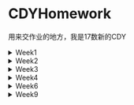 # CDYHomework
用来交作业的地方，我是17数新的CDY
<details>
<summary>Week1</summary>
9月30日
记录了一天的饮水情况，包括饮水的时间、容器/饮料种类、每次饮水量（用吞咽数测量）。我从9月26日中午开始记录，直到9月29日凌晨结束。

可视化是我用数位板手绘完成的，限于精力，只绘制了第一天（9月26日下半天和9月27上半天）的记录（见9.26PM.jpg和9.27AM.jpg）。每张图以表盘呈现12小时的记录，每个节点用图标表示饮用的水的种类（详见图例），每个区段的颜色呈现的是：每次饮水后直到下一次饮水前我的“水含量”（见key.jpg），具体等于当此饮水吞咽数/直到下次饮水的小时数（记录见喝水情况表.xlsx）。

![image](https://github.com/RRC-c/CDYHomework/raw/master/Pics/9.26PM.jpg)</br>
![image](https://github.com/RRC-c/CDYHomework/raw/master/Pics/9.27AM.jpg)</br>
![image](https://github.com/RRC-c/CDYHomework/raw/master/Pics/key.jpg)

回答问题：

数据记录记录请见https://github.com/RRC-c/CDYHomework/blob/master/%E5%96%9D%E6%B0%B4%E6%83%85%E5%86%B5%E8%A1%A8.xlsx

感想：统计喝水这样的数据真的很繁琐，我觉得我这种可视化的形式可以用在一些智能水杯的app里—————当然就不需要用吞咽数计量了，可以更加精确。让一天的喝水情况直接可见————最好配一个“提醒喝水小助手”，感觉对生活还挺有帮助！

我的哪些个人数据被收集？被谁收集？答：日常的搜索记录————最明显的是淘宝————不光我在淘宝上的搜索，显然我平常的浏览器搜索数据都被淘宝收集到了。除此之外，我长期的或实时的地理位置显然被收集了————网页侧边栏出现我家乡的房地产广告/人才招聘广告，有时候也有我实时所在地的————不知道是谁在收集，推测应该是百度搜索引擎出卖了我。

</details>
<details>
<summary>Week2</summary>
10月9日</br>

问题2</br>
国内政府的</br>
《上海市公共数据开放暂行办法》[上海市人民政府网站](http://www.shanghai.gov.cn/nw2/nw2314/nw2319/nw12344/u26aw62638.html)</br>
《中华人民共和国政府信息公开条例》 [百度律师/法律智库](https://duxiaofa.baidu.com/detail?searchType=statute&from=aladdin_28231&originquery=%E6%94%BF%E5%BA%9C%E4%BF%A1%E6%81%AF%E5%85%AC%E5%BC%80%E6%9D%A1%E4%BE%8B2019&count=56&cid=27bf8b3a94630d68e58719938ec39bba_law)</br>
《政务信息资源共享管理暂行办法》[中国政府网](http://www.gov.cn/zhengce/content/2016-09/19/content_5109486.htm)</br>
《国土资源数据管理暂行办法》[自然资源部网站](http://www.mnr.gov.cn/gk/tzgg/201009/t20100915_1990379.html)</br>
还有地震局、气象局各种环境、科学数据的共享条例，不再列举</br>
国外的： </br>
美国 https://data.gov</br>
日本 http://www.data.go.jp/</br>
俄罗斯 http://opengovdata.ru/</br>
……</br>

问题3</br>
本意想算个同比数据，选取2011—2018年每一季度的“国内生产总值（不变价）当季值”为指标。 </br>
![image](https://github.com/RRC-c/CDYHomework/blob/master/%E5%9B%BD%E5%AE%B6%E7%BB%9F%E8%AE%A1%E5%B1%80GDP/%E9%A1%B5%E9%9D%A2%E6%88%AA%E5%9B%BE.png)</br>
算式：季度同比增速=（当季值-上一年同季值）/上一年同季值*100%  </br>
不变价已经去除了物价影响，理论上这就是同比增速。 </br>
但实际计算中出现了问题——2016年数据存在突出值，增速竟然达到20%以上！ </br>
这一计算方法是错误的。 </br>
原因在于物价的修正值前后有别，统计局的数据报表有注如下： </br>
"不变价数据按不同基期分段计算。其中，2011-2015年数据按2010年价格计算，2016年及以后各季度数据按2015年价格计算。累计数据由当季数据相加得到。" </br>
这就没法算了，我对照官方同比增速的数据做检验（官方同比增速用国内生产总值指数当季值做指标，算式：季度同比增速=指数当季值/100-1） </br>
发现除了极端值，其他数据也略有不同——这说明它们是用另外一个物价标准来修正的；这就触及我的知识盲区了，可能有待找一下物价方面的数据，目前还没找到正确方法。 </br>
结果及检验请见文件 [同比增速.xls](https://github.com/RRC-c/CDYHomework/blob/master/%E5%9B%BD%E5%AE%B6%E7%BB%9F%E8%AE%A1%E5%B1%80GDP/%E5%90%8C%E6%AF%94%E5%A2%9E%E9%80%9F.xls)   
</details>
<details><summary>Week3</summary>

10月9日  
我使用了图表秀、百度图说、Tableau和Excel四种工具  
用以呈现Kaggle上的数据集[Steam 10 09 18 best game](https://www.kaggle.com/michau96/steam-10-09-18-best-game)  
这个数据集为2018年9月10日steam上百大“best game”的当前在线人数（Now_Players）与24小时内的在线人数峰值（Best_Of_24）  
据此我们可以看到寥寥几个大型在线多人游戏压倒性的用户数量优势；如果仔细观察，也可以看出：比起单机游戏，在线多人游戏的峰值人数往往与当前游戏人数差别更大。  
**图表秀**  
![image](https://github.com/RRC-c/CDYHomework/blob/master/Pics/steam18-9-10%20best%20game%EF%BC%88%E5%9B%BE%E8%A1%A8%E7%A7%80%EF%BC%89.png)  
体会：*比较方便、功能不少的网页版可视化工具。图的种类很多，编辑字段、格式都很方便，给的几个配色模板也还挺漂亮。唯一不足就是作为网页版，导入数据和在有数据的情况下换图表是真的卡，卡死浏览器好几次。*  
**百度图说**  
![image](https://github.com/RRC-c/CDYHomework/blob/master/Pics/steam18-9-10%20best%20game%EF%BC%88%E7%99%BE%E5%BA%A6%C2%B7%E5%9B%BE%E8%AF%B4%EF%BC%89.png)  
体会：*百度图说更具排版工具的特点——它可以按页面编排多个图表，但它的可视化功能受限严重，太过轻量化，无法显示详细、文本密集之处。我用的数据集在图说就显示不出完整的坐标字段，导出的图片也分辨率不高。如果是简单的、仅仅是为辅助一些文本的图例我觉得可以用百度图说快速完成，其他情况下我认为这绝不是一个使用体验很好的可视化工具。*  
**Tableau**  
[点此查看pdf](https://github.com/RRC-c/CDYHomework/blob/master/Pics/steam18-9-10%20best%20game%EF%BC%88tableau%EF%BC%89.pdf)  
体会：*上手花了些时间，可以看出这是真正功能强大的可视化软件。但格式可以调整的地方有些少，而且免费版不能导出图片（差评）。还有一点，很多UI太集成了或者太简单了，我觉得右键可以点开有选项的地方，点开一看发现啥也没有，有点新手不友好。*  
**Excel**  
[点此查看pdf](https://github.com/RRC-c/CDYHomework/blob/master/Pics/steam18-9-10%20best%20game%EF%BC%88excel%EF%BC%89.pdf)  
体会：*体验完上面几个，才意识到excel是一个多么强大而便利的可视化工具。*  

</details>
<details><summary>Week4</summary>
  
10月29日  
*严格来讲这不是一篇新闻，这只能算一个科普小片段：*  
**白色污染泛滥，塑料包装或是最大祸首**  
塑料已经成为现代世界应用最广的人造材料，几乎从诞生之初人们就很关注它对环境的影响。塑料在生产生活中庞大的产量和使用量，以及其难以自然降解等特征给世界环境带来巨大压力。而2017年7月加州大学与佐治亚大学的一项研究显示：比起其他规模化生产的工业门类，包装产业使用塑料最多，同时它也成为产生最多塑料废料的产业。以2015年的数据为例：  
![image](https://github.com/RRC-c/CDYHomework/blob/master/Pics/Plastic-waste.jpg)  
与塑料总产量屈居第二的建筑产业不同，包装产业在大量运用塑料的同时产生塑料废料的比例相当之高，达到了惊人的97%。导致其废料泛滥的最大原因显然是塑料包装短暂的寿命。大多数塑料包装都属于一次性包装，一旦拆开就成为废料。研究指出，包装产业塑料产品的平均寿命只有半年，在所有门类的产品中垫底。而位列倒二的一般消费品（消费者与机构）平均也有3年的寿命。  
![image](https://github.com/RRC-c/CDYHomework/blob/master/Pics/Plastic-lifetime.jpg)  
除了短命这一最大原因外，比起交通、建筑等门类，包装产品在材料和形制上更具多样化，这给其回收利用带来困难。  
要缓解塑料废料给地球环境带来的压力，我们就不能回避塑料包装的问题。对于制造商和消费者来说，减少塑料包装的使用，选择便于回收、降解的塑料包装，支持垃圾分类，都有助于改善当前状况。而政府决策者需要更精细的管控经济产业的环境影响，积极运用立法手段改变现状。


过程与思路：  
数据主要来源于Roland Geyer1, Jenna R. Jambeck2 and Kara Lavender Law于2017年7月发表的研究[Production, use, and fate of all plastics ever made](https://advances.sciencemag.org/content/3/7/e1700782)，我所使用的3个数据集都是在Our World in Data网站上获得的，都可在[Plastic Pollution](https://ourworldindata.org/plastic-pollution)这一页面中下载。  
过程中还参考了转载在CSDN上的[Data Discovery:Global Plastic Waste](https://tduan.netlify.com/post/data-weekend-global-plastic-waste/)  
我获取的原始数据集是2015年各工业门类的塑料产量、2015年世界各工业门类塑料废料产生量和研究估算出的各门类产品平均寿命。  
Our World in Data本身分别在这几个数据集下提供了条形图。一开始我只是希望通过我的可视化体现各门类产生的塑料、塑料废料的比例关系，所以我选用饼状图。但这样显然太简单了，也没有新意，所以我回去看了网站数据来源的这篇研究。我最终决定呈现不同工业门类塑料产量和其废料生产量的比例关系——这意味着这个门类是否是个浪费塑料的产业。所以我最后想出一个有点类似一个饼状图+一个南丁格尔图的可视化方案，表示两重比例。由于扇形面积表示的比例不是直观的（半径应是所表示比例的平方根），所以我给小一级的比例（废料产生量/塑料产量）在图上做了标明。  
原研究中对这个比例的论述是建立在他们对塑料产品寿命的研究上的，为了说明高废料比例背后的原因，我补充了产品平均寿命的数据，做出了第二张图。  
两张图都是用可视化工具（第一张是图表说，第二张是tableau）制作雏形后转入ps加工成的，而第一张图中小一级比例（废料产生量/塑料产量）的扇形/小扇形，则是经过计算后在ps上单独画出的。

</details>
<details><summary>Week6</summary>
  
11月13日
2019年10月20日，大连的一起故意杀人案引起哗然：10岁女孩琪琪身中7刀身亡，而凶手则是一位未满14岁的男孩。由于《刑法》规定：未满14周岁的未成年人犯罪不承担刑事责任，而男孩还差两个月才满14岁，所以男孩不负刑事责任，只被收容教养三年。  
同样在10月，《未成年人保护法》《预防未成年人犯罪法》修订草案被提上十三届全国人大常委会。今年我国立法工作的一个重心正是对未成年人的保护与犯罪预防，在这样的背景下，这场命案更是引发了社会的广泛讨论。其中，对杀人者靠未满14周岁免责的质疑一度成为主流。  
实际上，随着近年未成年人犯罪的案件受到关注，降低《刑法》规定的最低刑责年龄的呼声一直不断，也已有人大代表提议将最低年龄线降至12周岁——《联合国儿童权利公约》建议的最低刑责年龄。历史上我国《刑法》制订受前苏联影响较大，因此最低刑责年龄也向以前苏联为代表的大陆法系国家看齐。事实上，在世界范围内，我国所采用的14岁最低刑责年龄也算是相当高的。除未作明确规定的国家外，其他国家的最低刑责年龄在7-16岁间不等。  
![image](https://github.com/RRC-c/CDYHomework/blob/master/Pics/Ages%20by%20Country.jpg)
最低刑责年龄主要受到国家法律传统与历史的影响。比如由于法律传统，英、美及前、现英联邦国家普遍采用较低的最低刑责年龄。但犯罪水平也是影响最低刑责年龄的重要因素——犯罪高发，社会动荡的国家往往制定更低的最低刑责年龄以维护社会稳定。  
![image](https://github.com/RRC-c/CDYHomework/blob/master/Pics/Ages%20and%20Crime.jpg)
那我们到底是否应该降低最低刑责年龄呢？这是一个很难回答的问题。  
从社会现实出发，我国社会形势基本稳定，没有必要以降低最低刑责年龄的手段打击犯罪。  
从法理角度来看，一方面，未成年人智力、心理都处于成长过程，社会化程度较低，对社会规则与惯习需要学习适应，不应过早视为能够完全承担法律责任的独立个体；另一方面，现实中人的智力、心理成长具有差异，这使得确定未成年人的刑事能力更加困难。因此对于违法犯罪的未成年人，在司法实践中，我们仍应贯彻《未成人保护法》第38条中提到的“教育、感化、挽救”的方针。立法层面，将最低刑责年龄降至12岁仍然符合国际标准，完全是合理、可接受的。不过比起通过降低最低刑责年龄惩治罪犯，现有的未成年人犯罪应对机制可能更需关注——更加协调全面的法律体系、更加专业的收容教育机制、更加健全的预防机制，可能才是当今我国更迫切需要的改变。  

制作过程：  
未成年人犯罪数据找了很久找不到更多，最后看到腾讯·数可视扒的一张世界最低刑责年龄图。我觉得从最低刑责年龄入手，主要找各国最低刑责年龄的差异并尝试找影响差异的因素。我首先找到了最源头的NGO那边的数据，然后从世界银行等处找各国的人均GDP、犯罪率（找不到，只能找到一个网站统计的犯罪指数）、未成年人数量等，交叉在散点图里看有没有什么分布特征。最终我决定呈现一下最低刑责年龄与犯罪指数的关系，同时经济水平也能说明一定问题，因此做了三个变量的泡泡图（第二张图）。后来为了成文需要，又做了一张柱形图，上面用国旗呈现了一些最低刑责年龄不同的主要国家，让读者有个基本概念。  

数据来源：  
最低刑责年龄来自[CRIN](https://archive.crin.org/en/home/ages.html)  
人均GDP来自[世界银行](https://data.worldbank.org.cn/indicator/NY.GDP.PCAP.PP.KD?end=2018&start=2018&type=points&view=map)  
犯罪指数来自[numbeo.com](https://www.numbeo.com/crime/rankings_by_country.jsp)  

</details>
<details><summary>Week9</summary>
  
11月25日  
 尝试做高级的图，饼状图试了很久做不出来。看来只配做柱状图了。。改了之前作业的两张柱状图。  
 **图1**  
  *原图*  
 ![image](https://github.com/RRC-c/CDYHomework/blob/master/Pics/Plastic-lifetime.jpg)
 *R绘图*  
 ![image](https://github.com/RRC-c/CDYHomework/blob/master/Pics/Rplot01Rplot1Reordered.png)
 
 代码：  
 lifetime <- read.csv("lifetime.csv")  
 library(ggplot2)  
 ggplot(lifetime, aes(x =reorder(Entity,-by_year), y = by_year, fill=Entity)) +  
 geom_col()+scale_fill_brewer(palette = "Pastel1")  
 原始数据两列分别是图表的x、y轴。用了reorder函数排序，并用了ggplot的配色。  
   
   
  **图2**  
  *原图*   
  ![image](https://github.com/RRC-c/CDYHomework/blob/master/Pics/Ages%20by%20Country.jpg)  
  *R绘图*  
   ![image](https://github.com/RRC-c/CDYHomework/blob/master/Pics/Rplot2Coloured.png)
   
    代码：  
    sectors <- read.csv("sectors.csv")  
    library(ggplot2)  
    ggplot(sectors, aes(x = MinimumAge, fill="red")) +  
    geom_bar()  
    原始数据是一个个国家的年龄值，y轴是计数。

 

</details>
